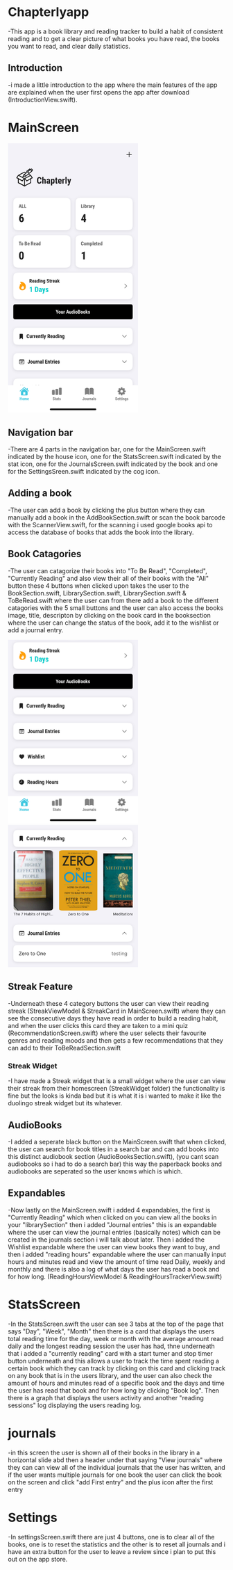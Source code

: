 # Chapterlyapp
-This app is a book library and reading tracker to build a habit of consistent reading and to get a clear picture of what books you have read, the books you want to read, and clear daily statistics.

## Introduction
-i made a little introduction to the app where the main features of the app are explained when the user first opens the app after download (IntroductionView.swift).

# MainScreen
<img src="ChapterlyV2/Assets.xcassets/ReadmeIG/MainScreenRD.jpg" alt="MainScreenImage" width="300" />

## Navigation bar
-There are 4 parts in the navigation bar, one for the MainScreen.swift indicated by the house icon, one for the StatsScreen.swift indicated by the stat icon, one for the JournalsScreen.swift indicated by the book and one for the SettingsSreen.swift indicated by the cog icon.

## Adding a book
-The user can add a book by clicking the plus button where they can manually add a book in the AddBookSection.swift or scan the book barcode with the ScannerView.swift, for the scanning i used google books api to access the database of books that adds the book into the library. 

## Book Catagories
-The user can catagorize their books into "To Be Read", "Completed", "Currently Reading" and also view their all of their books with the "All" button these 4 buttons when clicked upon takes the user to the BookSection.swift, LibrarySection.swift, LibrarySection.swift & ToBeRead.swift where the user can from there add a book to the different catagories with the 5 small buttons and the user can also access the books image, title, descripton by clicking on the book card in the booksection where the user can change the status of the book, add it to the wishlist or add a journal entry.    

<img src="ChapterlyV2/Assets.xcassets/ReadmeIG/MainScreenexpRD.jpg" alt="MainScreenImage" width="300" />
<img src="ChapterlyV2/Assets.xcassets/ReadmeIG/MainScreenJNRD.jpg" alt="MainScreenImage" width="300" />



## Streak Feature
-Underneath these 4 category buttons the user can view their reading streak (StreakViewModel & StreakCard in MainScreen.swift) where they can see the consecutive days they have read in order to build a reading habit, and when the user clicks this card they are taken to a mini quiz (RecommendationScreen.swift) where the user selects their favourite genres and reading moods and then gets a few recommendations that they can add to their ToBeReadSection.swift 
### Streak Widget
-I have made a Streak widget that is a small widget where the user can view their streak from their homescreen (StreakWidget folder) the functionality is fine but the looks is kinda bad but it is what it is i wanted to make it like the duolingo streak widget but its whatever.

## AudioBooks 
-I added a seperate black button on the MainScreen.swift that when clicked, the user can search for book titles in a search bar and can add books into this distinct audiobook section (AudioBooksSection.swift), (you cant scan audiobooks so i had to do a search bar) this way the paperback books and audiobooks are seperated so the user knows which is which.

## Expandables
-Now lastly on the MainScreen.swift i added 4 expandables, the first is "Currently Reading" which when clicked on you can view all the books in your "librarySection" then i added "Journal entries" this is an expandable where the user can view the journal entries (basically notes) which can be created in the journals section i will talk about later. Then i added the Wishlist expandable where the user can view books they want to buy, and then i added "reading hours" expandable where the user can manually input hours and minutes read and view the amount of time read Daily, weekly and monthly and there is also a log of what days the user has read a book and for how long. (ReadingHoursViewModel & ReadingHoursTrackerView.swift) 

# StatsScreen

-In the StatsScreen.swift the user can see 3 tabs at the top of the page that says "Day", "Week", "Month" then there is a card that displays the users total reading time for the day, week or month with the average amount read daily and the longest reading session the user has had, thne underneath that i added a "currently reading" card with a start tumer and stop timer button underneath and this allows a user to track the time spent reading a certain book which they can track by clicking on this card and clicking track on any book that is in the users library, and the user can also check the amount of hours and minutes read of a specific book and the days and time the user has read that book and for how long by clicking "Book log". Then there is a graph that displays the users activity and another "reading sessions" log displaying the users reading log. 

# journals 

-in this screen the user is shown all of their books in the library in a horizontal slide abd then a header under that saying "View journals" where they can can view all of the individual journals that the user has written, and if the user wants multiple journals for one book the user can click the book on the screen and click "add First entry" and the plus icon after the first entry 

# Settings

-In settingsScreen.swift there are just 4 buttons, one is to clear all of the books, one is to reset the statistics and the other is to reset all journals and i have an extra button for the user to leave a review since i plan to put this out on the app store.


